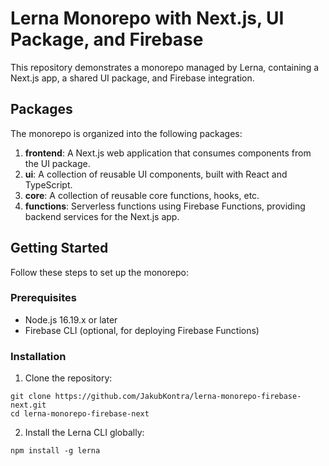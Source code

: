 # Lerna Monorepo with Next.js, UI Package, and Firebase

This repository demonstrates a monorepo managed by Lerna, containing a Next.js app, a shared UI package, and Firebase integration.

## Packages

The monorepo is organized into the following packages:

1. **frontend**: A Next.js web application that consumes components from the UI package.
2. **ui**: A collection of reusable UI components, built with React and TypeScript.
2. **core**: A collection of reusable core functions, hooks, etc.
3. **functions**: Serverless functions using Firebase Functions, providing backend services for the Next.js app.

## Getting Started

Follow these steps to set up the monorepo:

### Prerequisites

- Node.js 16.19.x or later
- Firebase CLI (optional, for deploying Firebase Functions)

### Installation

1. Clone the repository:

```shell
git clone https://github.com/JakubKontra/lerna-monorepo-firebase-next.git
cd lerna-monorepo-firebase-next
```

2. Install the Lerna CLI globally:

```shell
npm install -g lerna
```

